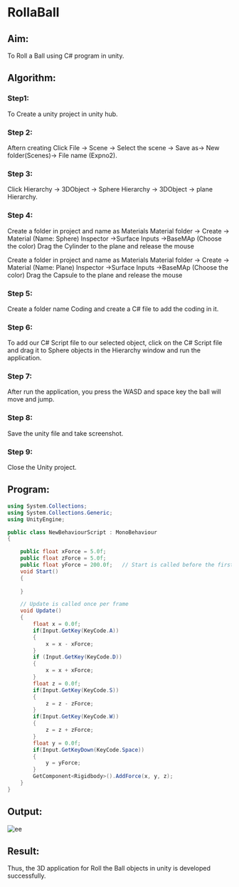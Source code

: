 # RollaBall
## Aim:
To Roll a Ball using C# program in unity.

## Algorithm:
### Step1:
To Create a unity project in unity hub.

### Step 2:
Aftern creating Click File -> Scene -> Select the scene -> Save as-> New folder(Scenes)-> File name (Expno2).

### Step 3:
Click Hierarchy -> 3DObject -> Sphere Hierarchy -> 3DObject -> plane Hierarchy.

### Step 4:
Create a folder in project and name as Materials Material folder -> Create -> Material (Name: Sphere) Inspector ->Surface Inputs ->BaseMAp (Choose the color) Drag the Cylinder to the plane and release the mouse

Create a folder in project and name as Materials Material folder -> Create -> Material (Name: Plane) Inspector ->Surface Inputs ->BaseMAp (Choose the color) Drag the Capsule to the plane and release the mouse

### Step 5:
Create a folder name Coding and create a C# file to add the coding in it.

### Step 6:
To add our C# Script file to our selected object, click on the C# Script file and drag it to Sphere objects in the Hierarchy window and run the application.

### Step 7:
After run the application, you press the WASD and space key the ball will move and jump.

### Step 8:
Save the unity file and take screenshot.

### Step 9:
Close the Unity project.

## Program:
```c#
using System.Collections;
using System.Collections.Generic;
using UnityEngine;

public class NewBehaviourScript : MonoBehaviour
{

    public float xForce = 5.0f;
    public float zForce = 5.0f;
    public float yForce = 200.0f;   // Start is called before the first frame update
    void Start()
    {
        
    }

    // Update is called once per frame
    void Update()
    {
        float x = 0.0f;
        if(Input.GetKey(KeyCode.A))
        {
            x = x - xForce;
        }
        if (Input.GetKey(KeyCode.D))
        {
            x = x + xForce;
        }
        float z = 0.0f;
        if(Input.GetKey(KeyCode.S))
        {
            z = z - zForce;
        }
        if(Input.GetKey(KeyCode.W))
        {
            z = z + zForce;
        }
        float y = 0.0f;
        if(Input.GetKeyDown(KeyCode.Space))
        {
            y = yForce;
        }
        GetComponent<Rigidbody>().AddForce(x, y, z);
    }
}
```

## Output:

![ee](https://user-images.githubusercontent.com/75234790/190901046-6cddc730-84c8-4699-b4df-1b450e5d8b84.jpeg)


## Result:
Thus, the 3D application for Roll the Ball objects in unity is developed successfully.
